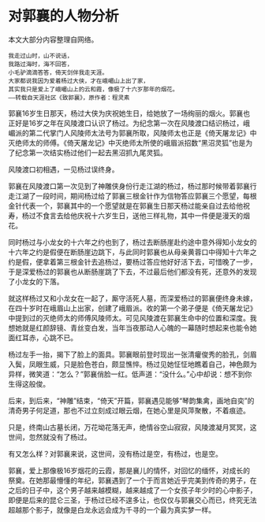 # 对郭襄的人物分析
本文大部分内容整理自网络。

```
我走过山时，山不说话，
我路过海时，海不回答，
小毛驴滴滴答答，倚天剑伴我走天涯。
大家都说我因为爱着杨过大侠，才在峨嵋山上出了家，
其实我只是爱上了峨嵋山上的云和霞，像极了十六岁那年的烟花。
——转载自天涯社区《致郭襄》，原作者：程灵素
```


郭襄16岁生日那天，杨过大侠为庆祝她生日，给她放了一场绚丽的烟火。郭襄也正好是16岁之年在风陵渡口认识了杨过。为纪念第一次在风陵渡口结识杨过，峨嵋派的第二代掌门人风陵师太法号为郭襄所取，风陵师太也正是《倚天屠龙记》中灭绝师太的师傅。《倚天屠龙记》中灭绝师太所使的峨眉派招数“黑沼灵狐”也是为了纪念第一次结实杨过他们一起去黑沼抓九尾灵狐。

风陵渡口初相遇，一见杨过误终身。

郭襄在风陵渡口第一次见到了神雕侠身份行走江湖的杨过，杨过那时候带着郭襄行走江湖了一段时间，期间杨过给了郭襄三根金针作为信物答应郭襄三个愿望，每根金针代表一个，郭襄其中的一个愿望就是在郭襄生日那天杨过能亲自过去给他祝寿，杨过不食言去给他庆祝十六岁生日，送他三样礼物，其中一件便是漫天的烟花。

同时杨过与小龙女的十六年之约也到了，杨过去断肠崖赴约途中意外得知小龙女的十六年之约是假便在断肠崖边跳下，与此同时郭襄也从母亲黄蓉口中得知十六年之约是假，便拿着第三根金针去追杨过，要杨过答应他好好活下去，可惜晚了一步，于是深爱杨过的郭襄也从断肠崖跳了下去，不过最后他们都没有死，还意外的发现了小龙女的下落。

就这样杨过又和小龙女在一起了，厮守活死人墓，而深爱杨过的郭襄便终身未嫁，在四十岁时在峨眉山上出家，创建了峨眉派。收的第一个弟子便是《倚天屠龙记》中提到过的灭绝师太的师傅风陵师太。可见风陵渡在郭襄生命中的位置和深度。我想她就是红颜辞镜、青丝变白发，当年当夜那动人心魄的一幕随时想起来也能令她面红耳赤，心跳不已。

杨过左手一抬，揭下了脸上的面具。郭襄眼前登时现出一张清癯俊秀的脸孔，剑眉入鬓，凤眼生威，只是脸色苍白，颇显憔悴。杨过见她怔怔地瞧着自己，神色颇为异样，微笑道：“怎么？”郭襄俏脸一红。低声道：“没什么。”心中却说：想不到你生得这般俊。

后来，到后来，“神雕”结束，“倚天”开篇，郭襄遇见能够“琴韵集禽，画地自奕”的清奇男子何足道，那也不过立刻成过眼云烟，在她心里是风萍聚散，不着痕迹。

只是，终南山古墓长闭，万花坳花落无声，绝情谷空山寂寂，风陵渡凝月冥冥，这世间，忽然就没有了杨过。

有又怎么样？对郭襄来说，这世间，没有杨过是空，有杨过，也是空。

郭襄，爱上那像极16岁烟花的云霞，那是襄儿的情怀，对回忆的缅怀，对成长的祭奠。在她那最懵懂的年纪，郭襄遇到了一个于而言她近乎完美到传奇的男子，在之后的日子中，这个男子越来越模糊，越来越成了一个女孩子年少时的心中影子，即便是后来的昆仑三圣，于杨过已经不遑多让，也仅仅与郭襄交心而已，终究无法超越那个影子，就像是白龙永远会成为千寻的一个最为真实梦一样。
